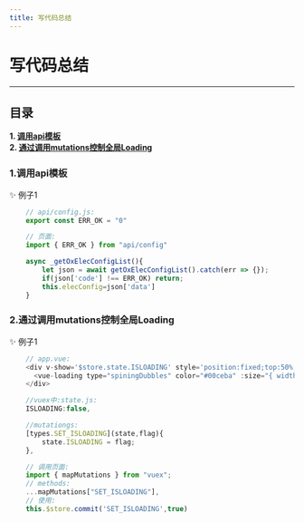 ```yaml
---
title: 写代码总结
---
```



# 写代码总结

----
## 目录
**1. [调用api模板](#jump1)**  
**2. [通过调用mutations控制全局Loading](#jump2)**  

### <span id="jump1">1.调用api模板</span>
:sparkles: 例子1
``` js
    // api/config.js:
    export const ERR_OK = "0"

    // 页面:
    import { ERR_OK } from "api/config"

    async _getOxElecConfigList(){
        let json = await getOxElecConfigList().catch(err => {});
        if(json['code'] !== ERR_OK) return;
        this.elecConfig=json['data']
    }
```

### <span id="jump2">2.通过调用mutations控制全局Loading</span>
:sparkles: 例子1
``` js
    // app.vue:
    <div v-show='$store.state.ISLOADING' style='position:fixed;top:50%;left:50%;transform: translateX(-50%) translateY(-50%);z-index: 2000;'>
      <vue-loading type="spiningDubbles" color="#00ceba" :size="{ width: '60px', height: '60px' }"></vue-loading>
    </div>

    //vuex中:state.js:
    ISLOADING:false,

    //mutationgs:
    [types.SET_ISLOADING](state,flag){
        state.ISLOADING = flag;
    },

    // 调用页面:
    import { mapMutations } from "vuex";
    // methods:
    ...mapMutations["SET_ISLOADING"],
    // 使用:
    this.$store.commit('SET_ISLOADING',true)
```

<Vssue title="Vssue Demo" />